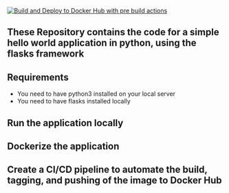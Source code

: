[![Build and Deploy to Docker Hub with pre build actions](https://github.com/ZSoftly/git_actions/actions/workflows/pre_built.yaml/badge.svg)](https://github.com/ZSoftly/git_actions/actions/workflows/pre_built.yaml)

## These Repository contains the code for a simple hello world application in python, using the flasks framework

## Requirements
- You need to have python3 installed on your local server
- You need to have flasks installed locally

## Run the application locally 

## Dockerize the application

## Create a CI/CD pipeline to automate the build, tagging, and pushing of the image to Docker Hub

